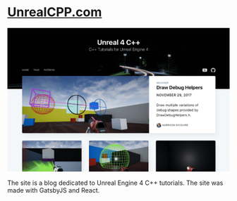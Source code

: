 # [UnrealCPP.com](https://unrealcpp.com/)

![screenshot](screenshot.png "screenshot")

The site is a blog dedicated to Unreal Engine 4 C++ tutorials. The site was made with GatsbyJS and React.